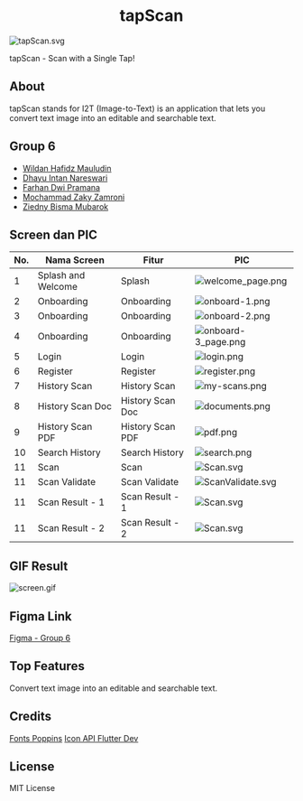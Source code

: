 <h1 align="center">
  tapScan
</h1>

![tapScan.svg](docs/assets/tapScan.svg)

tapScan - Scan with a Single Tap!

## About

tapScan stands for I2T (Image-to-Text) is an application that lets you convert text image into an editable and searchable text.

## Group 6

- [Wildan Hafidz Mauludin](https://github.com/nikoshaa)
- [Dhayu Intan Nareswari](https://github.com/DhayuIntan)
- [Farhan Dwi Pramana](https://github.com/FarhanDwiPramana)
- [Mochammad Zaky Zamroni](https://github.com/zakyzuf)
- [Ziedny Bisma Mubarok](https://github.com/Ziedny28)

## Screen dan PIC

| No. | Nama Screen        | Fitur            | PIC                                                  |
| --- | ------------------ | ---------------- | ---------------------------------------------------- |
| 1   | Splash and Welcome | Splash           | ![welcome_page.png](docs/assets/welcome_page.png)    |
| 2   | Onboarding         | Onboarding       | ![onboard-1.png](docs/assets/onboard-1.png)          |
| 3   | Onboarding         | Onboarding       | ![onboard-2.png](docs/assets/onboard-2.png)          |
| 4   | Onboarding         | Onboarding       | ![onboard-3_page.png](docs/assets/onboard-3.png)     |
| 5   | Login              | Login            | ![login.png](docs/assets/login.png)                  |
| 6   | Register           | Register         | ![register.png](docs/assets/register.png)            |
| 7   | History Scan       | History Scan     | ![my-scans.png](docs/assets/my-scans.png)            |
| 8   | History Scan Doc   | History Scan Doc | ![documents.png](docs/assets/documents.png)          |
| 9   | History Scan PDF   | History Scan PDF | ![pdf.png](docs/assets/pdf.png)                      |
| 10  | Search History     | Search History   | ![search.png](docs/assets/search.png)                |
| 11  | Scan               | Scan             | ![Scan.svg](docs/assets/Scan.svg)                    |
| 11  | Scan Validate      | Scan Validate    | ![ScanValidate.svg](docs/assets/Scan%20Validate.svg) |
| 11  | Scan Result - 1    | Scan Result - 1  | ![Scan.svg](docs/assets/Scan%20Result%20-%201.svg)   |
| 11  | Scan Result - 2    | Scan Result - 2  | ![Scan.svg](docs/assets/Scan%20Result%20-%202.svg)   |

## GIF Result

![screen.gif](docs/result/screen.gif)

## Figma Link

[Figma - Group 6](https://www.figma.com/proto/HCrU4zhq04mPjdhW0XChLU/tapScan?page-id=1%3A177&type=design&node-id=61-988&viewport=-518%2C-859%2C0.25&t=tijReJkfkQDKTMXg-1&scaling=scale-down&starting-point-node-id=61%3A988&mode=design)

## Top Features

Convert text image into an editable and searchable text.

## Credits

[Fonts Poppins](https://fonts.google.com/specimen/Poppins)
[Icon API Flutter Dev](https://api.flutter.dev/flutter/widgets/Icon-class.html)

## License

MIT License
